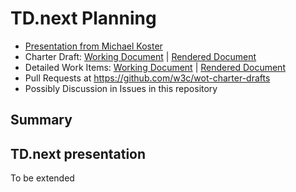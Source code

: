 # TD.next Planning

- [Presentation from Michael Koster](https://github.com/w3c/wot/blob/main/PRESENTATIONS/2023-31-05-tdnext.pdf)
- Charter Draft: [Working Document](https://github.com/w3c/wot-charter-drafts/blob/main/wot-wg-2023-draft.html) | [Rendered Document](https://w3c.github.io/wot-charter-drafts/wot-wg-2023-draft.html)
- Detailed Work Items: [Working Document](https://github.com/w3c/wot-charter-drafts/blob/main/wot-wg-2023-details.html) | [Rendered Document](https://w3c.github.io/wot-charter-drafts/wot-wg-2023-details.html)
- Pull Requests at https://github.com/w3c/wot-charter-drafts
- Possibly Discussion in Issues in this repository

## Summary 


## TD.next presentation

To be extended
